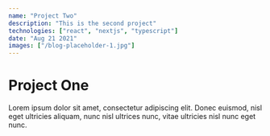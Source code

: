 ```yaml
---
name: "Project Two"
description: "This is the second project"
technologies: ["react", "nextjs", "typescript"]
date: "Aug 21 2021"
images: ["/blog-placeholder-1.jpg"]
---
```


# Project One

Lorem ipsum dolor sit amet, consectetur adipiscing elit. Donec euismod, nisl eget ultricies aliquam, nunc nisl ultrices nunc, vitae ultricies nisl nunc eget nunc.
